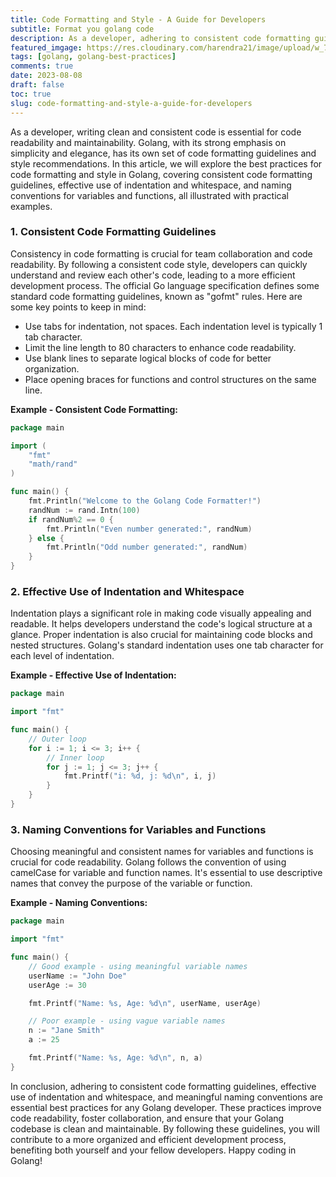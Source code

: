 ```yaml
---
title: Code Formatting and Style - A Guide for Developers
subtitle: Format you golang code
description: As a developer, adhering to consistent code formatting guidelines, using indentation and whitespace effectively, and following naming conventions significantly contribute to the readability and maintainability of your code
featured_imgage: https://res.cloudinary.com/harendra21/image/upload/w_750/awesome-go-lang/gu0po1ufbqv2vkwqcxpj.jpg
tags: [golang, golang-best-practices]
comments: true
date: 2023-08-08
draft: false
toc: true
slug: code-formatting-and-style-a-guide-for-developers
---
```


As a developer, writing clean and consistent code is essential for code readability and maintainability. Golang, with its strong emphasis on simplicity and elegance, has its own set of code formatting guidelines and style recommendations. In this article, we will explore the best practices for code formatting and style in Golang, covering consistent code formatting guidelines, effective use of indentation and whitespace, and naming conventions for variables and functions, all illustrated with practical examples.

### 1. Consistent Code Formatting Guidelines

Consistency in code formatting is crucial for team collaboration and code readability. By following a consistent code style, developers can quickly understand and review each other's code, leading to a more efficient development process. The official Go language specification defines some standard code formatting guidelines, known as "gofmt" rules. Here are some key points to keep in mind:

- Use tabs for indentation, not spaces. Each indentation level is typically 1 tab character.
- Limit the line length to 80 characters to enhance code readability.
- Use blank lines to separate logical blocks of code for better organization.
- Place opening braces for functions and control structures on the same line.

**Example - Consistent Code Formatting:**

```go
package main

import (
	"fmt"
	"math/rand"
)

func main() {
	fmt.Println("Welcome to the Golang Code Formatter!")
	randNum := rand.Intn(100)
	if randNum%2 == 0 {
		fmt.Println("Even number generated:", randNum)
	} else {
		fmt.Println("Odd number generated:", randNum)
	}
}
```

### 2. Effective Use of Indentation and Whitespace

Indentation plays a significant role in making code visually appealing and readable. It helps developers understand the code's logical structure at a glance. Proper indentation is also crucial for maintaining code blocks and nested structures. Golang's standard indentation uses one tab character for each level of indentation.

**Example - Effective Use of Indentation:**

```go
package main

import "fmt"

func main() {
	// Outer loop
	for i := 1; i <= 3; i++ {
		// Inner loop
		for j := 1; j <= 3; j++ {
			fmt.Printf("i: %d, j: %d\n", i, j)
		}
	}
}
```

### 3. Naming Conventions for Variables and Functions

Choosing meaningful and consistent names for variables and functions is crucial for code readability. Golang follows the convention of using camelCase for variable and function names. It's essential to use descriptive names that convey the purpose of the variable or function.

**Example - Naming Conventions:**

```go
package main

import "fmt"

func main() {
	// Good example - using meaningful variable names
	userName := "John Doe"
	userAge := 30

	fmt.Printf("Name: %s, Age: %d\n", userName, userAge)

	// Poor example - using vague variable names
	n := "Jane Smith"
	a := 25

	fmt.Printf("Name: %s, Age: %d\n", n, a)
}
```

In conclusion, adhering to consistent code formatting guidelines, effective use of indentation and whitespace, and meaningful naming conventions are essential best practices for any Golang developer. These practices improve code readability, foster collaboration, and ensure that your Golang codebase is clean and maintainable. By following these guidelines, you will contribute to a more organized and efficient development process, benefiting both yourself and your fellow developers. Happy coding in Golang!